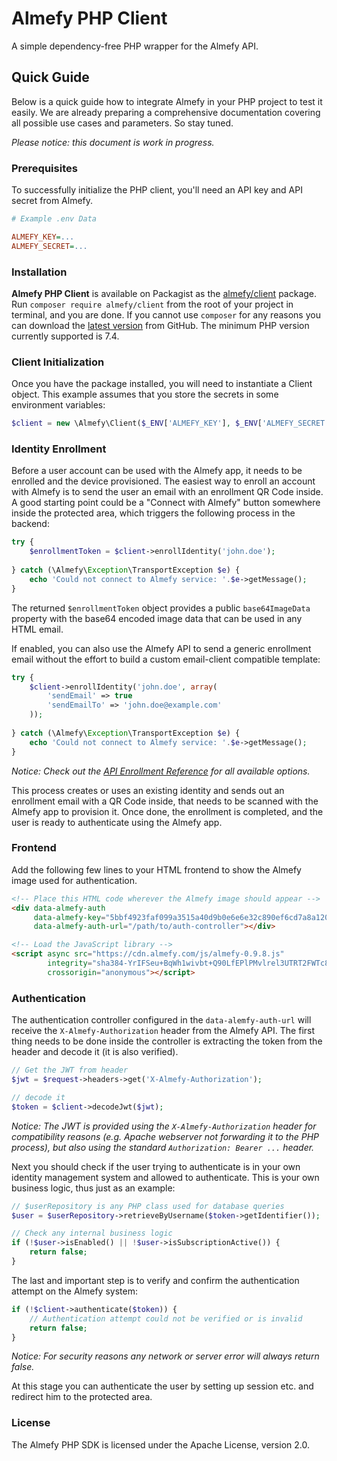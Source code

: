 # Almefy PHP Client

A simple dependency-free PHP wrapper for the Almefy API.

## Quick Guide

Below is a quick guide how to integrate Almefy in your PHP project to test it easily. We are already
preparing a comprehensive documentation covering all possible use cases and parameters. So stay tuned.

_Please notice: this document is work in progress._

### Prerequisites

To successfully initialize the PHP client, you'll need an API key and API secret from Almefy.

```ini
# Example .env Data

ALMEFY_KEY=...
ALMEFY_SECRET=...
```

### Installation

**Almefy PHP Client** is available on Packagist as the [almefy/client](http://packagist.org/packages/almefy/client)
package. Run `composer require almefy/client` from the root of your project in terminal, and you are done. If you
cannot use `composer` for any reasons you can download the [latest version](https://github.com/almefy/almefy-php-client/releases)
from GitHub. The minimum PHP version currently supported is 7.4.

### Client Initialization

Once you have the package installed, you will need to instantiate a Client object. This example assumes
that you store the secrets in some environment variables:

```php
$client = new \Almefy\Client($_ENV['ALMEFY_KEY'], $_ENV['ALMEFY_SECRET']);
```

### Identity Enrollment

Before a user account can be used with the Almefy app, it needs to be enrolled and the device provisioned. The easiest
way to enroll an account with Almefy is to send the user an email with an enrollment QR Code inside. A good starting point
could be a "Connect with Almefy" button somewhere inside the protected area, which triggers the following process in the
backend:

```php
try {
    $enrollmentToken = $client->enrollIdentity('john.doe');
    
} catch (\Almefy\Exception\TransportException $e) {
    echo 'Could not connect to Almefy service: '.$e->getMessage();
}
```

The returned `$enrollmentToken` object provides a public `base64ImageData` property with the base64 encoded image data
that can be used in any HTML email.

If enabled, you can also use the Almefy API to send a generic enrollment email without the effort to build a custom
email-client compatible template:

```php
try {
    $client->enrollIdentity('john.doe', array(
        'sendEmail' => true
        'sendEmailTo' => 'john.doe@example.com'
    ));
    
} catch (\Almefy\Exception\TransportException $e) {
    echo 'Could not connect to Almefy service: '.$e->getMessage();
}
```
_Notice: Check out the [API Enrollment Reference](https://docs.almefy.com/api/reference.html#enroll-identity) for all available options._

This process creates or uses an existing identity and sends out an enrollment email with a QR Code inside, that needs to
be scanned with the Almefy app to provision it. Once done, the enrollment is completed, and the user is ready to
authenticate using the Almefy app.

### Frontend

Add the following few lines to your HTML frontend to show the Almefy image used for authentication.

```html
<!-- Place this HTML code wherever the Almefy image should appear -->
<div data-almefy-auth
     data-almefy-key="5bbf4923faf099a3515a40d9b0e6e6e32c890ef6cd7a8a120657c2f49d2341fe"
     data-almefy-auth-url="/path/to/auth-controller"></div>

<!-- Load the JavaScript library -->
<script async src="https://cdn.almefy.com/js/almefy-0.9.8.js"
        integrity="sha384-YrIFSeu+BqWh1wivbt+Q90LfEPlPMvlrel3UTRT2FWTc8P1HauLvZNQcoRBzCMpo"
        crossorigin="anonymous"></script>
```

### Authentication

The authentication controller configured in the `data-alemfy-auth-url` will receive the `X-Almefy-Authorization` header
from the Almefy API. The first thing needs to be done inside the controller is extracting the token from the header and
decode it (it is also verified).

```php
// Get the JWT from header
$jwt = $request->headers->get('X-Almefy-Authorization');

// decode it
$token = $client->decodeJwt($jwt);
```
_Notice: The JWT is provided using the `X-Almefy-Authorization` header for compatibility reasons (e.g. Apache webserver
not forwarding it to the PHP process), but also using the standard `Authorization: Bearer ...` header._

Next you should check if the user trying to authenticate is in your own identity management system and allowed to
authenticate. This is your own business logic, thus just as an example:

```php
// $userRepository is any PHP class used for database queries 
$user = $userRepository->retrieveByUsername($token->getIdentifier());

// Check any internal business logic
if (!$user->isEnabled() || !$user->isSubscriptionActive()) {
    return false;
}
```

The last and important step is to verify and confirm the authentication attempt on the Almefy system:

```php
if (!$client->authenticate($token)) {
    // Authentication attempt could not be verified or is invalid
    return false;
}
```

_Notice: For security reasons any network or server error will always return false._

At this stage you can authenticate the user by setting up session etc. and redirect him to the protected area.

### License
The Almefy PHP SDK is licensed under the Apache License, version 2.0.